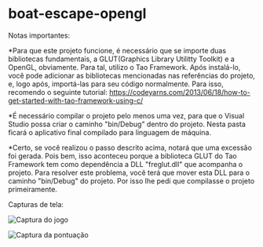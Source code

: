 # boat-escape-opengl

Notas importantes: 

*Para que este projeto funcione, é necessário que se importe duas bibliotecas fundamentais, a GLUT(Graphics Library Utilitty Toolkit) e a OpenGL, obviamente. Para tal, utilizo o Tao Framework. Após instalá-lo, você pode adicionar as bibliotecas mencionadas nas referências do projeto, e, logo após, importá-las para seu código normalmente. Para isso, recomendo o seguinte tutorial: https://codeyarns.com/2013/06/18/how-to-get-started-with-tao-framework-using-c/ 

*É necessário compilar o projeto pelo menos uma vez, para que o Visual Studio possa criar o caminho "bin/Debug" dentro do projeto. Nesta pasta ficará o aplicativo final compilado para linguagem de máquina. 

*Certo, se você realizou o passo descrito acima, notará que uma excessão foi gerada. Pois bem, isso aconteceu porque a biblioteca GLUT do Tao Framework tem como dependência a DLL "freglut.dll" que acompanha o projeto. Para resolver este problema, você terá que mover esta DLL para o caminho "bin/Debug" do projeto. Por isso lhe pedi que compilasse o projeto primeiramente. 


Capturas de tela:

![Captura do jogo](https://github.com/Luiz-Augusto-Ventura/boat-escape-opengl/tree/master/screenshots/captura_game.png)

![Captura da pontuação](https://github.com/Luiz-Augusto-Ventura/boat-escape-opengl/tree/master/screenshots/captura_score.png)
